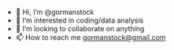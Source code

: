 - 👋 Hi, I’m @gormanstock
- 👀 I’m interested in coding/data analysis
- 💞️ I’m looking to collaborate on anything  
- 📫 How to reach me gormanstock@gmail.com

<!---
gormanstock/gormanstock is a ✨ special ✨ repository because its `README.md` (this file) appears on your GitHub profile.
You can click the Preview link to take a look at your changes.
--->
